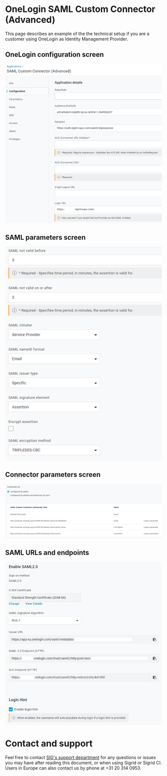 OneLogin SAML Custom Connector (Advanced)
===========================================

This page describes an example of the the technical setup if you are a customer using OneLogin as Identity Management Provider.

## OneLogin configuration screen

<img src="../images/onelogin-saml-1.png" width="800" />

## SAML parameters screen

<img src="../images/onelogin-saml-2.png" width="800" />

## Connector parameters screen

<img src="../images/onelogin-saml-3.png" width="800" />

## SAML URLs and endpoints

<img src="../images/onelogin-saml-4.png" width="800" />


# Contact and support
Feel free to contact [SIG's support department](mailto:support@softwareimprovementgroup.com) for any questions or issues you may have after reading this document, or when using Sigrid or Sigrid CI. Users in Europe can also contact us by phone at +31 20 314 0953.
